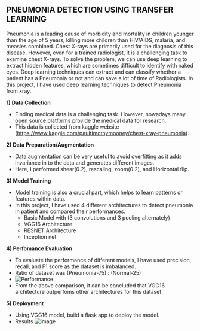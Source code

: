 <h2>PNEUMONIA DETECTION USING TRANSFER LEARNING</h2>

Pneumonia is a leading cause of morbidity and mortality in children younger than the age of 5 years, killing more children than HIV/AIDS, malaria, and measles combined.
Chest X-rays are primarily used for the diagnosis of this disease. However, even for a trained radiologist, it is a challenging task to examine chest X-rays. 
To solve the problem, we can use deep learning to extract hidden features, which are sometimes difficult to identify with naked eyes. Deep learning techniques can 
extract and can classify whether a patient has a Pneumonia or not and can save a lot of time of Radiologists. In this project, I have used deep learning techniques to detect 
Pneumonia from xray.

<b>1) Data Collection</b>
  - Finding medical data is a challenging task. However, nowadays many open source platforms provide the medical data for research.
  - This data is collected from kaggle website (https://www.kaggle.com/paultimothymooney/chest-xray-pneumonia).
  
<b>2) Data Preparation/Augmentation</b>
  - Data augmentation can be very useful to avoid overfitting as it adds invariance in to the data and generates different images.
  - Here, I performed shear(0.2), rescaling, zoom(0.2), and Horizontal flip.

<b>3) Model Training</b>
  - Model training is also a crucial part, which helps to learn patterns or features within data.
  - In this project, I have used 4 different architectures to detect pneumonia in patient and compared their performances.
    - Basic Model with (3 convolutions and 3 pooling alternately)
    - VGG16 Architecture
    - RESNET Architecture
    - Inception net

<b>4) Perfomance Evaluation</b>
  - To evaluate the performance of different models, I have used precision, recall, and F1 score as the dataset is imbalanced.
  - Ratio of dataset was (Pneumonia-75) : (Normal-25)
  - ![Performance](https://user-images.githubusercontent.com/55615788/118265208-6f67b280-b4d6-11eb-8fe8-c3f10f483200.JPG)
  - From the above comparison, it can be concluded that VGG16 architecture outperfoms other architectures for this dataset.

<b>5) Deployment</b>
  - Using VGG16 model, build a flask app to deploy the model.
  - Results
  ![image](https://user-images.githubusercontent.com/55615788/118357994-63452900-b59a-11eb-9ead-9079747c1a22.png)
  
  
  
  
  




 

